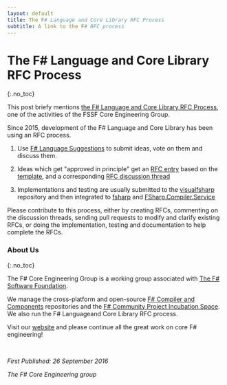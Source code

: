 ```yaml
---
layout: default
title: The F# Language and Core Library RFC Process
subtitle: A link to the F# RFC process
---
```


# The F# Language and Core Library RFC Process
{:.no_toc}

This post briefy mentions [the F# Language and Core Library RFC Process](https://github.com/fsharp/FSharpLangDesign/blob/master/README.md),
one of the activities of the FSSF Core Engineering Group.

Since 2015, development of the F# Language and Core Library has been using an RFC process.

1. Use [F# Language Suggestions](https://github.com/fsharp/fslang-suggestions/) to submit ideas, vote on them and discuss them.

2. Ideas which get "approved in principle" get an [RFC entry](https://github.com/fsharp/FSharpLangDesign/tree/master/RFCs) based on the [template](https://github.com/fsharp/FSharpLangDesign/blob/master/RFC_template.md), and a corresponding [RFC discussion thread](https://github.com/fsharp/FSharpLangDesign/issues)

3. Implementations and testing are usually submitted to the [visualfsharp](https://github.com/Microsoft/visualfsharp/pulls) repository and then integrated to [fsharp](https://github.com/Microsoft/fsharp/fsharp) and  [FSharp.Compiler.Service](https://github.com/Microsoft/fsharp/FSharp.Compiler.Service)

Please contribute to this process, either by creating RFCs, commenting on the discussion threads,
sending pull requests to modify and clarify existing RFCs, or doing the implementation, testing and
documentation to help complete the RFCs.

### About Us
{:.no_toc}

The F# Core Engineering Group is a working group associated with [The F# Software Foundation](http://fsharp.org).

We manage the cross-platform and open-source [F# Compiler and Components](https://github.com/fsharp) repositories 
and the [F# Community Project Incubation Space](https://github.com/fsprojects). We also
run the F# Languageand Core Library RFC process.

Visit our [website](http://fsharp.github.io) and please continue all the great work on core F# engineering!

<br />
 
_First Published: 26 September 2016_

_The F# Core Engineering group_
